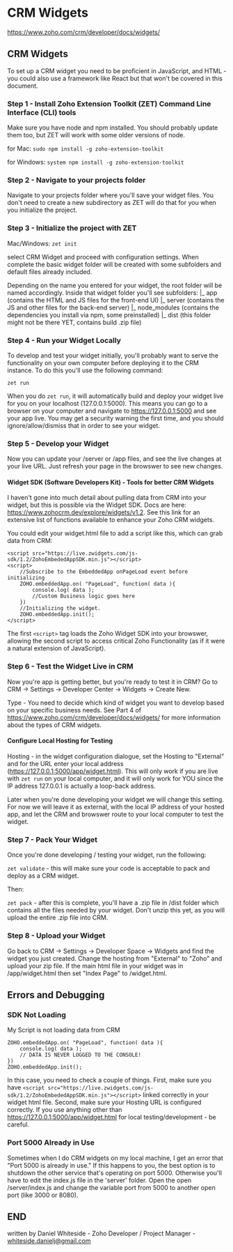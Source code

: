 # CRM Widgets

https://www.zoho.com/crm/developer/docs/widgets/

## CRM Widgets

To set up a CRM widget you need to be proficient in JavaScript, and HTML - you could also use a framework like React but that won't be covered in this document.

### Step 1 - Install Zoho Extension Toolkit (ZET) Command Line Interface (CLI) tools
Make sure you have node and npm installed. You should probably update them too, but ZET will work with some older versions of node. 

for Mac: `sudo npm install -g zoho-extension-toolkit`

for Windows: `system npm install -g zoho-extension-toolkit`

### Step 2 - Navigate to your projects folder
Navigate to your projects folder where you'll save your widget files. You don't need to create a new subdirectory as ZET will do that for you when you initialize the project.

### Step 3 - Initialize the project with ZET

Mac/Windows: `zet init`

select CRM Widget and proceed with configuration settings. When complete the basic widget folder will be created with some subfolders and default files already included. 

Depending on the name you entered for your widget, the root folder will be named accordingly. Inside that widget folder you'll see subfolders:
|_ app              (contains the HTML and JS files for the front-end UI)
|_ server           (contains the JS and other files for the back-end server)
|_ node_modules     (contains the dependencies you install via npm, some preinstalled)
|_ dist             (this folder might not be there YET, contains build .zip file)

### Step 4 - Run your Widget Locally
To develop and test your widget initially, you'll probably want to serve the functionality on your own computer before deploying it to the CRM instance. To do this you'll use the following command:

`zet run`

When you do `zet run`, it will automatically build and deploy your widget live for you on your localhost (127.0.0.1:5000). This means you can go to a browser on your computer and navigate to https://127.0.0.1:5000 and see your app live. You may get a security warning the first time, and you should ignore/allow/dismiss that in order to see your widget.


### Step 5 - Develop your Widget
Now you can update your /server or /app files, and see the live changes at your live URL. Just refresh your page in the browswer to see new changes. 

#### Widget SDK (Software Developers Kit) - Tools for better CRM Widgets

I haven't gone into much detail about pulling data from CRM into your widget, but this is possible via the Widget SDK. Docs are here: https://www.zohocrm.dev/explore/widgets/v1.2. See this link for an extensive list of functions available to enhance your Zoho CRM widgets.

You could edit your widget.html file to add a script like this, which can grab data from CRM:
```
<script src="https://live.zwidgets.com/js-sdk/1.2/ZohoEmbededAppSDK.min.js"></script>
<script> 
    //Subscribe to the EmbeddedApp onPageLoad event before initializing
    ZOHO.embeddedApp.on( "PageLoad", function( data ){
        console.log( data );
        //Custom Business logic goes here
    })
    //Initializing the widget. 
    ZOHO.embeddedApp.init();
</script>
```
The first `<script>` tag loads the Zoho Widget SDK into your browswer, allowing the second script to access critical Zoho Functionality (as if it were a natural extension of JavaScript). 
### Step 6 - Test the Widget Live in CRM
Now you're app is getting better, but you're ready to test it in CRM? Go to CRM -> Settings -> Developer Center -> Widgets -> Create New. 

Type - You need to decide which kind of widget you want to develop based on your specific business needs. See Part 4 of https://www.zoho.com/crm/developer/docs/widgets/ for more information about the types of CRM widgets. 

#### Configure Local Hosting for Testing
Hosting - in the widget configuration dialogue, set the Hosting to "External" and for the URL enter your local address (https://127.0.0.1:5000/app/widget.html). This will only work if you are live with `zet run` on your local computer, and it will only work for YOU since the IP address 127.0.0.1 is actually a loop-back address. 

Later when you're done developing your widget we will change this setting. For now we will leave it as external, with the local IP address of your hosted app, and let the CRM and browswer route to your local computer to test the widget.

### Step 7 - Pack Your Widget
Once you're done developing / testing your widget, run the following:

`zet validate` - this will make sure your code is acceptable to pack and deploy as a CRM widget.

Then:

`zet pack` - after this is complete, you'll have a .zip file in /dist folder which contains all the files needed by your widget. Don't unzip this yet, as you will upload the entire .zip file into CRM.

### Step 8 - Upload your Widget
Go back to CRM -> Settings -> Developer Space -> Widgets and find the widget you just created. Change the hosting from "External" to "Zoho" and upload your zip file. If the main html file in your widget was in /app/widget.html then set "Index Page" to /widget.html. 

## Errors and Debugging

### SDK Not Loading

My Script is not loading data from CRM
```
ZOHO.embeddedApp.on( "PageLoad", function( data ){
    console.log( data );
    // DATA IS NEVER LOGGED TO THE CONSOLE!
}) 
ZOHO.embeddedApp.init();
```
In this case, you need to check a couple of things. First, make sure you have `<script src="https://live.zwidgets.com/js-sdk/1.2/ZohoEmbededAppSDK.min.js"></script>` linked correctly in your widget html file. Second, make sure your Hosting URL is configured correctly. If you use anything other than https://127.0.0.1:5000/app/widget.html for local testing/development - be careful. 

### Port 5000 Already in Use
Sometimes when I do CRM widgets on my local machine, I get an error that "Port 5000 is already in use." If this happens to you, the best option is to shutdown the other service that's operating on port 5000. Otherwise you'll have to edit the index.js file in the 'server' folder. Open the open /server/index.js and change the variable port from 5000 to another open port (like 3000 or 8080). 

## END

written by Daniel Whiteside - Zoho Developer / Project Manager - whiteside.danielj@gmail.com
